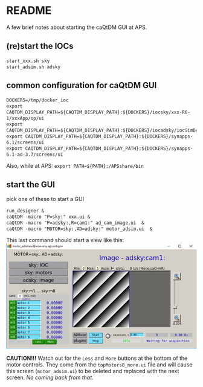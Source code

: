 # README

A few brief notes about starting the caQtDM GUI at APS.

## (re)start the IOCs

```
start_xxx.sh sky
start_adsim.sh adsky
```

## common configuration for caQtDM GUI

```
DOCKERS=/tmp/docker_ioc
export CAQTDM_DISPLAY_PATH=${CAQTDM_DISPLAY_PATH}:${DOCKERS}/iocsky/xxx-R6-1/xxxApp/op/ui
export CAQTDM_DISPLAY_PATH=${CAQTDM_DISPLAY_PATH}:${DOCKERS}/iocadsky/iocSimDetector
export CAQTDM_DISPLAY_PATH=${CAQTDM_DISPLAY_PATH}:${DOCKERS}/synapps-6.1/screens/ui
export CAQTDM_DISPLAY_PATH=${CAQTDM_DISPLAY_PATH}:${DOCKERS}/synapps-6.1-ad-3.7/screens/ui
```

Also, while at APS: `export PATH=${PATH}:/APSshare/bin`

## start the GUI

pick one of these to start a GUI

```
run_designer &
caQtDM -macro "P=sky:" xxx.ui &
caQtDM -macro "P=adsky:,R=cam1:" ad_cam_image.ui  &
caQtDM -macro "MOTOR=sky:,AD=adsky:" motor_adsim.ui  &
```

This last command should start a view like this:
![screenshot](./motor_adsim.jpg)

**CAUTION!!!**
Watch out for the `Less` and `More` buttons at the bottom of the motor controls.
They come from the `topMotors8_more.ui` file and will cause
this screen (`motor_adsim.ui`) to be deleted and replaced 
with the next screen.  *No coming back from that.*
